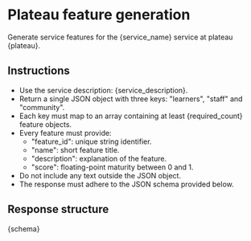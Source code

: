 # Plateau feature generation

Generate service features for the {service_name} service at plateau {plateau}.

## Instructions

- Use the service description: {service_description}.
- Return a single JSON object with three keys: "learners", "staff" and "community".
- Each key must map to an array containing at least {required_count} feature objects.
- Every feature must provide:
    - "feature_id": unique string identifier.
    - "name": short feature title.
    - "description": explanation of the feature.
    - "score": floating-point maturity between 0 and 1.
- Do not include any text outside the JSON object.
- The response must adhere to the JSON schema provided below.

## Response structure

{schema}